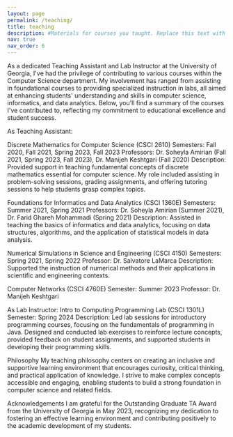 ```yaml
---
layout: page
permalink: /teaching/
title: teaching
description: #Materials for courses you taught. Replace this text with your description.
nav: true
nav_order: 6
---
```

As a dedicated Teaching Assistant and Lab Instructor at the University of Georgia, I've had the privilege of contributing to various courses within the Computer Science department. My involvement has ranged from assisting in foundational courses to providing specialized instruction in labs, all aimed at enhancing students' understanding and skills in computer science, informatics, and data analytics. Below, you'll find a summary of the courses I've contributed to, reflecting my commitment to educational excellence and student success.

As Teaching Assistant:

Discrete Mathematics for Computer Science (CSCI 2610)
Semesters: Fall 2020, Fall 2021, Spring 2023, Fall 2023
Professors: Dr. Soheyla Amirian (Fall 2021, Spring 2023, Fall 2023), Dr. Manijeh Keshtgari (Fall 2020)
Description: Provided support in teaching fundamental concepts of discrete mathematics essential for computer science. My role included assisting in problem-solving sessions, grading assignments, and offering tutoring sessions to help students grasp complex topics.

Foundations for Informatics and Data Analytics (CSCI 1360E)
Semesters: Summer 2021, Spring 2021
Professors: Dr. Soheyla Amirian (Summer 2021), Dr. Farid Ghareh Mohammadi (Spring 2021)
Description: Assisted in teaching the basics of informatics and data analytics, focusing on data structures, algorithms, and the application of statistical models in data analysis. 

Numerical Simulations in Science and Engineering (CSCI 4150)
Semesters: Spring 2021, Spring 2022
Professor: Dr. Salvatore LaMarca
Description: Supported the instruction of numerical methods and their applications in scientific and engineering contexts. 

Computer Networks (CSCI 4760E)
Semester: Summer 2023
Professor: Dr. Manijeh Keshtgari

As Lab Instructor:
Intro to Computing Programming Lab (CSCI 1301L)
Semester: Spring 2024
Description: Led lab sessions for introductory programming courses, focusing on the fundamentals of programming in Java. Designed and conducted lab exercises to reinforce lecture concepts, provided feedback on student assignments, and supported students in developing their programming skills.

Philosophy
My teaching philosophy centers on creating an inclusive and supportive learning environment that encourages curiosity, critical thinking, and practical application of knowledge. I strive to make complex concepts accessible and engaging, enabling students to build a strong foundation in computer science and related fields.

Acknowledgements
I am grateful for the Outstanding Graduate TA Award from the University of Georgia in May 2023, recognizing my dedication to fostering an effective learning environment and contributing positively to the academic development of my students.

<!-- For now, this page is assumed to be a static description of your courses. You can convert it to a collection similar to `_projects/` so that you can have a dedicated page for each course.

Organize your courses by years, topics, or universities, however you like! -->
